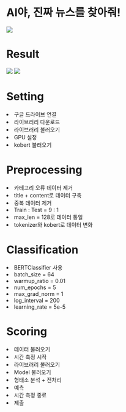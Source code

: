 # AI야, 진짜 뉴스를 찾아줘!

<div>
  <img src="https://user-images.githubusercontent.com/55614265/100062745-73920c00-2e73-11eb-9f3d-9da9b5892b7b.png">
</div>

# Result
<div>
  <img src="https://user-images.githubusercontent.com/55614265/104973768-24aec000-5a39-11eb-93a6-30afa263b3b9.png">
  <img src="https://user-images.githubusercontent.com/55614265/104973764-21b3cf80-5a39-11eb-80b5-3c1e1dff7ea6.png">
</div>

# Setting
<div>
  <li>구글 드라이브 연결</li>
  <li>라이브러리 다운로드</li>
  <li>라이브러리 불러오기</li>
  <li>GPU 설정</li>
  <li>kobert 불러오기</li>
</div>

# Preprocessing
<div>
  <li>카테고리 오류 데이터 제거</li>
  <li>title + content로 데이터 구축</li>
  <li>중복 데이터 제거</li>
  <li>Train : Test = 9 : 1</li>
  <li>max_len = 128로 데이터 통일</li>
  <li>tokenizer와 kobert로 데이터 변화</li>
</div>

# Classification
<div>
  <li>BERTClassifier 사용</li>
  <li>batch_size = 64</li>
  <li>warmup_ratio = 0.01</li>
  <li>num_epochs = 5</li>
  <li>max_grad_norm = 1</li>
  <li>log_interval = 200</li>
  <li>learning_rate =  5e-5</li>
</div>

# Scoring
<div>
  <li>데이터 불러오기</li>
  <li>시간 측정 시작</li>
  <li>라이브러리 불러오기</li>
  <li>Model 불러오기</li>
  <li>형태소 분석 + 전처리</li>
  <li>예측</li>
  <li>시간 측정 종료</li>
  <li>제출</li>
</div>
